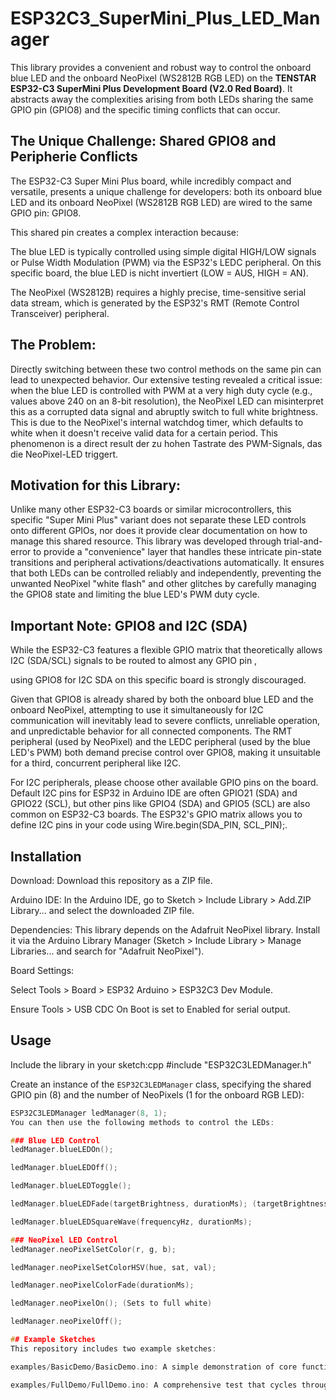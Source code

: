 # ESP32C3_SuperMini_Plus_LED_Manager
This library provides a convenient and robust way to control the onboard blue LED and the onboard NeoPixel (WS2812B RGB LED) on the **TENSTAR ESP32-C3 SuperMini Plus Development Board (V2.0 Red Board)**. It abstracts away the complexities arising from both LEDs sharing the same GPIO pin (GPIO8) and the specific timing conflicts that can occur.

## The Unique Challenge: Shared GPIO8 and Peripherie Conflicts
The ESP32-C3 Super Mini Plus board, while incredibly compact and versatile, presents a unique challenge for developers: both its onboard blue LED and its onboard NeoPixel (WS2812B RGB LED) are wired to the same GPIO pin: GPIO8.

This shared pin creates a complex interaction because:

The blue LED is typically controlled using simple digital HIGH/LOW signals or Pulse Width Modulation (PWM) via the ESP32's LEDC peripheral. On this specific board, the blue LED is nicht invertiert (LOW = AUS, HIGH = AN).

The NeoPixel (WS2812B) requires a highly precise, time-sensitive serial data stream, which is generated by the ESP32's RMT (Remote Control Transceiver) peripheral.

## The Problem:
Directly switching between these two control methods on the same pin can lead to unexpected behavior. Our extensive testing revealed a critical issue: when the blue LED is controlled with PWM at a very high duty cycle (e.g., values above 240 on an 8-bit resolution), the NeoPixel LED can misinterpret this as a corrupted data signal and abruptly switch to full white brightness. This is due to the NeoPixel's internal watchdog timer, which defaults to white when it doesn't receive valid data for a certain period. This phenomenon is a direct result der zu hohen Tastrate des PWM-Signals, das die NeoPixel-LED triggert.

## Motivation for this Library:
Unlike many other ESP32-C3 boards or similar microcontrollers, this specific "Super Mini Plus" variant does not separate these LED controls onto different GPIOs, nor does it provide clear documentation on how to manage this shared resource. This library was developed through trial-and-error to provide a "convenience" layer that handles these intricate pin-state transitions and peripheral activations/deactivations automatically. It ensures that both LEDs can be controlled reliably and independently, preventing the unwanted NeoPixel "white flash" and other glitches by carefully managing the GPIO8 state and limiting the blue LED's PWM duty cycle.

## Important Note: GPIO8 and I2C (SDA)
While the ESP32-C3 features a flexible GPIO matrix that theoretically allows I2C (SDA/SCL) signals to be routed to almost any GPIO pin ,    

using GPIO8 for I2C SDA on this specific board is strongly discouraged.

Given that GPIO8 is already shared by both the onboard blue LED and the onboard NeoPixel, attempting to use it simultaneously for I2C communication will inevitably lead to severe conflicts, unreliable operation, and unpredictable behavior for all connected components. The RMT peripheral (used by NeoPixel) and the LEDC peripheral (used by the blue LED's PWM) both demand precise control over GPIO8, making it unsuitable for a third, concurrent peripheral like I2C.

For I2C peripherals, please choose other available GPIO pins on the board. Default I2C pins for ESP32 in Arduino IDE are often GPIO21 (SDA) and GPIO22 (SCL), but other pins like GPIO4 (SDA) and GPIO5 (SCL) are also common on ESP32-C3 boards. The ESP32's GPIO matrix allows you to define I2C pins in your code using Wire.begin(SDA_PIN, SCL_PIN);.   

## Installation
Download: Download this repository as a ZIP file.

Arduino IDE: In the Arduino IDE, go to Sketch > Include Library > Add.ZIP Library... and select the downloaded ZIP file.

Dependencies: This library depends on the Adafruit NeoPixel library. Install it via the Arduino Library Manager (Sketch > Include Library > Manage Libraries... and search for "Adafruit NeoPixel").

Board Settings:

Select Tools > Board > ESP32 Arduino > ESP32C3 Dev Module.

Ensure Tools > USB CDC On Boot is set to Enabled for serial output.

## Usage
Include the library in your sketch:cpp
#include "ESP32C3LEDManager.h"


Create an instance of the `ESP32C3LEDManager` class, specifying the shared GPIO pin (8) and the number of NeoPixels (1 for the onboard RGB LED):
```cpp
ESP32C3LEDManager ledManager(8, 1);
You can then use the following methods to control the LEDs:

### Blue LED Control
ledManager.blueLEDOn();

ledManager.blueLEDOff();

ledManager.blueLEDToggle();

ledManager.blueLEDFade(targetBrightness, durationMs); (targetBrightness 0-240, to avoid NeoPixel triggering)

ledManager.blueLEDSquareWave(frequencyHz, durationMs);

### NeoPixel LED Control
ledManager.neoPixelSetColor(r, g, b);

ledManager.neoPixelSetColorHSV(hue, sat, val);

ledManager.neoPixelColorFade(durationMs);

ledManager.neoPixelOn(); (Sets to full white)

ledManager.neoPixelOff();

## Example Sketches
This repository includes two example sketches:

examples/BasicDemo/BasicDemo.ino: A simple demonstration of core functionalities.

examples/FullDemo/FullDemo.ino: A comprehensive test that cycles through all available methods for both LEDs to demonstrate their independent operation despite sharing GPIO8.

